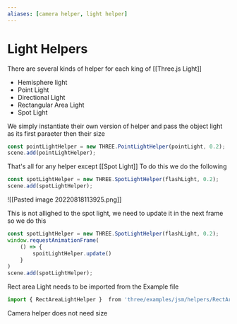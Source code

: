 ```yaml
---
aliases: [camera helper, light helper]
---
```

# Light Helpers
There are several kinds of helper for  each king of [[Three.js Light]]

- Hemisphere light
- Point Light
- Directional Light
- Rectangular Area Light
- Spot Light

We simply instantiate their own version of helper and pass the object light as its first paraeter then their size
```js
const pointLightHelper = new THREE.PointLightHelper(pointLight, 0.2);
scene.add(pointLightHelper);
```

That's all for any helper except [[Spot Light]]
To do this we do the following
```js
const spotLightHelper = new THREE.SpotLightHelper(flashLight, 0.2);
scene.add(spotLightHelper);
```

![[Pasted image 20220818113925.png]]

This is not allighed to the spot light, we need to update it in the next frame so we do this
```js
const spotLightHelper = new THREE.SpotLightHelper(flashLight, 0.2);
window.requestAnimationFrame(
	() => {
		spoitLightHelper.update()
	}
)
scene.add(spotLightHelper);
```

Rect area Light needs to be imported from the Example file

```js
import { RectAreaLightHelper }  from 'three/examples/jsm/helpers/RectAreaLightHelper.js'
```

Camera helper does not need size